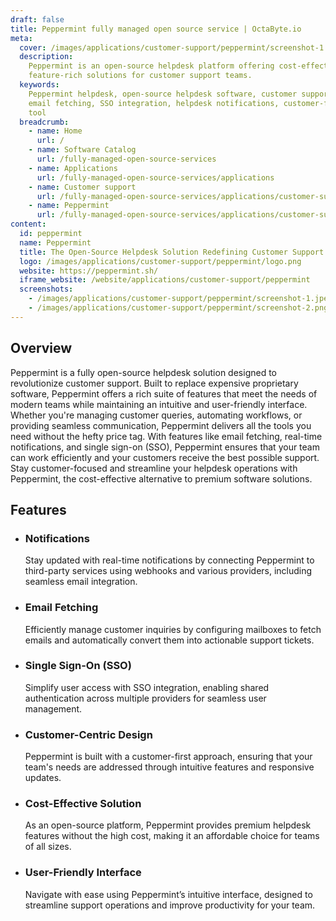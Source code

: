 ```yaml
---
draft: false
title: Peppermint fully managed open source service | OctaByte.io
meta:
  cover: /images/applications/customer-support/peppermint/screenshot-1.jpeg
  description:
    Peppermint is an open-source helpdesk platform offering cost-effective,
    feature-rich solutions for customer support teams.
  keywords:
    Peppermint helpdesk, open-source helpdesk software, customer support solution,
    email fetching, SSO integration, helpdesk notifications, customer-first support
    tool
  breadcrumb:
    - name: Home
      url: /
    - name: Software Catalog
      url: /fully-managed-open-source-services
    - name: Applications
      url: /fully-managed-open-source-services/applications
    - name: Customer support
      url: /fully-managed-open-source-services/applications/customer-support
    - name: Peppermint
      url: /fully-managed-open-source-services/applications/customer-support/peppermint
content:
  id: peppermint
  name: Peppermint
  title: The Open-Source Helpdesk Solution Redefining Customer Support
  logo: /images/applications/customer-support/peppermint/logo.png
  website: https://peppermint.sh/
  iframe_website: /website/applications/customer-support/peppermint
  screenshots:
    - /images/applications/customer-support/peppermint/screenshot-1.jpeg
    - /images/applications/customer-support/peppermint/screenshot-2.png
---
```


## Overview

Peppermint is a fully open-source helpdesk solution designed to revolutionize customer support. Built to replace expensive proprietary software, Peppermint offers a rich suite of features that meet the needs of modern teams while maintaining an intuitive and user-friendly interface. Whether you're managing customer queries, automating workflows, or providing seamless communication, Peppermint delivers all the tools you need without the hefty price tag. With features like email fetching, real-time notifications, and single sign-on (SSO), Peppermint ensures that your team can work efficiently and your customers receive the best possible support. Stay customer-focused and streamline your helpdesk operations with Peppermint, the cost-effective alternative to premium software solutions.

## Features

- ### Notifications

  Stay updated with real-time notifications by connecting Peppermint to third-party services using webhooks and various providers, including seamless email integration.

- ### Email Fetching

  Efficiently manage customer inquiries by configuring mailboxes to fetch emails and automatically convert them into actionable support tickets.

- ### Single Sign-On (SSO)

  Simplify user access with SSO integration, enabling shared authentication across multiple providers for seamless user management.

- ### Customer-Centric Design

  Peppermint is built with a customer-first approach, ensuring that your team's needs are addressed through intuitive features and responsive updates.

- ### Cost-Effective Solution

  As an open-source platform, Peppermint provides premium helpdesk features without the high cost, making it an affordable choice for teams of all sizes.

- ### User-Friendly Interface

  Navigate with ease using Peppermint’s intuitive interface, designed to streamline support operations and improve productivity for your team.
